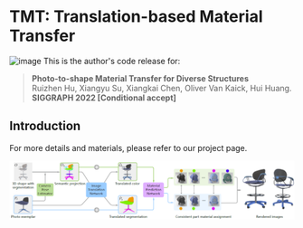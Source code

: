 # TMT: Translation-based Material Transfer
![image](https://github.com/XiangyuSu611/TMT/blob/master/docs/teaser.png)
This is the author's code release for:

> **Photo-to-shape Material Transfer for Diverse Structures**  
> Ruizhen Hu, Xiangyu Su, Xiangkai Chen, Oliver Van Kaick, Hui Huang.  
> **SIGGRAPH 2022 [Conditional accept]**

##  Introduction



For more details and materials, please refer to our project page.

![image](https://github.com/XiangyuSu611/TMT/blob/master/docs/overview.png)

